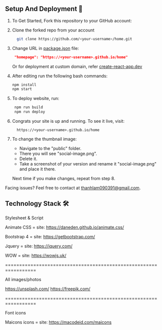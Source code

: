 ## Setup And Deployment 🔧

1. To Get Started, Fork this repository to your GitHub account:
2. Clone the forked repo from your account

   ```bash
     git clone https://github.com/<your-username>/home.git
   ```

3. Change URL in [package.json](./package.json) file:

   ```json
    "homepage": "https://<your-username>.github.io/home"
   ```

   Or for deployment at custom domain, refer [create-react-app.dev](https://create-react-app.dev/docs/deployment/#step-1-add-homepage-to-packagejson)

4. After editing run the following bash commands:

   ```bash
   npm install
   npm start
   ```

5. To deploy website, run:

   ```bash
    npm run build
    npm run deploy
   ```

6. Congrats your site is up and running. To see it live, visit:

   ```https
     https://<your-username>.github.io/home
   ```

7. To change the thumbnail image:

    - Navigate to the "public" folder.  
    - There you will see "social-image.png".  
    - Delete it.   
    - Take a screenshot of your version and rename it "social-image.png" and place it there.  
    
   Next time if you make changes, repeat from step 8.

Facing issues? Feel free to contact at thanhlam090391@gmail.com.

## Technology Stack 🛠️
Stylesheet & Script

Animate CSS =
site: https://daneden.github.io/animate.css/

Bootstrap 4 =
site: https://getbootstrap.com/

Jquery =
site: https://jquery.com/

WOW =
site: https://wowjs.uk/

=================================================================

All images/photos

https://unsplash.com/
https://freepik.com/

=================================================================

Font icons

Maicons icons =
site: https://macodeid.com/maicons